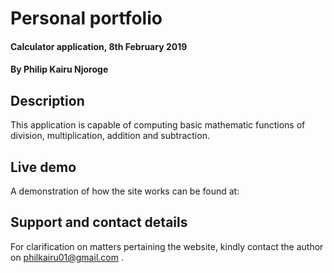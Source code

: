 # Personal portfolio
#### Calculator application, 8th February 2019
#### By Philip Kairu Njoroge
## Description
This application is capable of computing basic mathematic functions of division, multiplication, addition and subtraction.
## Live demo
A demonstration of how the site works can be found at: 
## Support and contact details
For clarification on matters pertaining the website, kindly contact the author on philkairu01@gmail.com .
